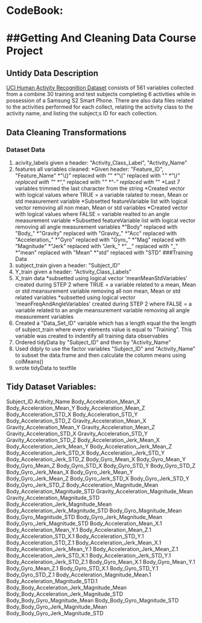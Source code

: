 # CodeBook: 
##Getting And Cleaning Data Course Project
====================================================

## Untidy Data Description
[UCI Human Activity Recognition Dataset](http://archive.ics.uci.edu/ml/datasets/Human+Activity+Recognition+Using+Smartphones) consists of 561 variables collected from a combine 30 training and test subjects completing 6 activities while in possession of a Samsung S2 Smart Phone.  There are also data files related to the activities performed for each collect, relating the activity class to the activity name, and listing the subject;s ID for each collection.

## Data Cleaning Transformations

### Dataset Data
1. acivity_labels given a header: "Activity_Class_Label", "Activity_Name"
2. features all variables cleaned:
  *Given header: "Feature_ID", "Feature_Name"
  *"\\()" replaced with ""
  *"\\(" replaced with "_"
  *"\\)" replaced with "_"
  *"," replaced with "_"
  *"-" replaced with "_"
  *Last 7 variables trimmed the last character from the string
  *Created vector with logical values where TRUE = a variable ralated to mean, Mean or std measurement variable
  *Subsetted featureVariable list with logical vector removing all non mean, Mean or std variables
  *Created vector with logical values where FALSE = variable realted to an angle measurement variable
  *Subsetted featureVariable list with logical vector removing all angle measurement variables
  *"Body" replaced with "Body_"
  *"Gravity" replaced with "Gravity_"
  *"Acc" replaced with "Acceleration_"
  *"Gyro" replaced with "Gyro_"
  *"Mag" replaced with "Magnitude"
  *"Jerk" replaced with "Jerk_"
  *"__" replaced with "_"
  *"mean" replaced with "Mean"
  *"std" replaced with "STD"
###Training Data
3. subject_train given a header: "Subject_ID"
4. Y_train given a header: "Activity_Class_Labels"
5. X_train data 
  *subsetted using logical vector 'meanMeanStdVariables' created during STEP 2 where TRUE = a variable related to a mean, Mean or std meansurement variable removing all non mean, Mean or std related variables
  *subsetted using logical vector 'meanFreqAndAngleVariables' created during STEP 2 where FALSE = a variable related to an angle meansurement variable removing all angle measurement variables
6. Created a "Data_Set_ID" variable which has a length equal the the length of subject_train where every elements value is equal to "Training".  This variable was created to indentify all training data observables
7. Ordered tidyData by "Subject_ID" and then by "Activity_Name"
8. Used ddply to use the factor variables "Subject_ID" and "Activity_Name" to subset the data.frame and then calculate the column means using colMeans()
9. wrote tidyData to textfile
  
## Tidy Dataset Variables:
Subject_ID 
Activity_Name
Body_Acceleration_Mean_X
Body_Acceleration_Mean_Y
Body_Acceleration_Mean_Z
Body_Acceleration_STD_X
Body_Acceleration_STD_Y
Body_Acceleration_STD_Z
Gravity_Acceleration_Mean_X
Gravity_Acceleration_Mean_Y
Gravity_Acceleration_Mean_Z
Gravity_Acceleration_STD_X
Gravity_Acceleration_STD_Y
Gravity_Acceleration_STD_Z
Body_Acceleration_Jerk_Mean_X
Body_Acceleration_Jerk_Mean_Y
Body_Acceleration_Jerk_Mean_Z
Body_Acceleration_Jerk_STD_X
Body_Acceleration_Jerk_STD_Y
Body_Acceleration_Jerk_STD_Z
Body_Gyro_Mean_X
Body_Gyro_Mean_Y
Body_Gyro_Mean_Z
Body_Gyro_STD_X
Body_Gyro_STD_Y
Body_Gyro_STD_Z
Body_Gyro_Jerk_Mean_X
Body_Gyro_Jerk_Mean_Y
Body_Gyro_Jerk_Mean_Z
Body_Gyro_Jerk_STD_X
Body_Gyro_Jerk_STD_Y
Body_Gyro_Jerk_STD_Z
Body_Acceleration_Magnitude_Mean
Body_Acceleration_Magnitude_STD
Gravity_Acceleration_Magnitude_Mean
Gravity_Acceleration_Magnitude_STD
Body_Acceleration_Jerk_Magnitude_Mean
Body_Acceleration_Jerk_Magnitude_STD
Body_Gyro_Magnitude_Mean
Body_Gyro_Magnitude_STD
Body_Gyro_Jerk_Magnitude_Mean
Body_Gyro_Jerk_Magnitude_STD
Body_Acceleration_Mean_X.1
Body_Acceleration_Mean_Y.1
Body_Acceleration_Mean_Z.1
Body_Acceleration_STD_X.1
Body_Acceleration_STD_Y.1
Body_Acceleration_STD_Z.1
Body_Acceleration_Jerk_Mean_X.1
Body_Acceleration_Jerk_Mean_Y.1
Body_Acceleration_Jerk_Mean_Z.1
Body_Acceleration_Jerk_STD_X.1
Body_Acceleration_Jerk_STD_Y.1
Body_Acceleration_Jerk_STD_Z.1
Body_Gyro_Mean_X.1
Body_Gyro_Mean_Y.1
Body_Gyro_Mean_Z.1
Body_Gyro_STD_X.1
Body_Gyro_STD_Y.1
Body_Gyro_STD_Z.1
Body_Acceleration_Magnitude_Mean.1
Body_Acceleration_Magnitude_STD.1
Body_Body_Acceleration_Jerk_Magnitude_Mean
Body_Body_Acceleration_Jerk_Magnitude_STD
Body_Body_Gyro_Magnitude_Mean
Body_Body_Gyro_Magnitude_STD
Body_Body_Gyro_Jerk_Magnitude_Mean
Body_Body_Gyro_Jerk_Magnitude_STD

  
  
